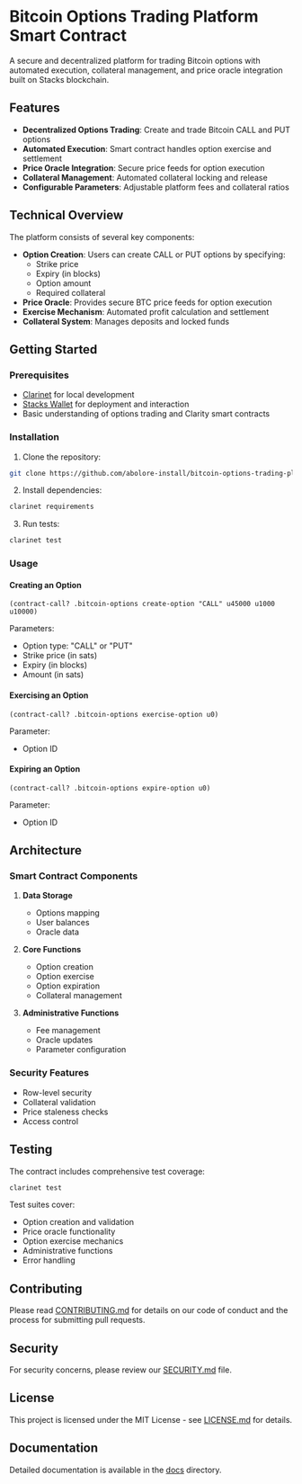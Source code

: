 # Bitcoin Options Trading Platform Smart Contract

A secure and decentralized platform for trading Bitcoin options with automated execution, collateral management, and price oracle integration built on Stacks blockchain.

## Features

- **Decentralized Options Trading**: Create and trade Bitcoin CALL and PUT options
- **Automated Execution**: Smart contract handles option exercise and settlement
- **Price Oracle Integration**: Secure price feeds for option execution
- **Collateral Management**: Automated collateral locking and release
- **Configurable Parameters**: Adjustable platform fees and collateral ratios

## Technical Overview

The platform consists of several key components:

- **Option Creation**: Users can create CALL or PUT options by specifying:
  - Strike price
  - Expiry (in blocks)
  - Option amount
  - Required collateral
- **Price Oracle**: Provides secure BTC price feeds for option execution
- **Exercise Mechanism**: Automated profit calculation and settlement
- **Collateral System**: Manages deposits and locked funds

## Getting Started

### Prerequisites

- [Clarinet](https://github.com/hirosystems/clarinet) for local development
- [Stacks Wallet](https://www.hiro.so/wallet) for deployment and interaction
- Basic understanding of options trading and Clarity smart contracts

### Installation

1. Clone the repository:

```bash
git clone https://github.com/abolore-install/bitcoin-options-trading-platform.git
```

2. Install dependencies:

```bash
clarinet requirements
```

3. Run tests:

```bash
clarinet test
```

### Usage

#### Creating an Option

```clarity
(contract-call? .bitcoin-options create-option "CALL" u45000 u1000 u10000)
```

Parameters:

- Option type: "CALL" or "PUT"
- Strike price (in sats)
- Expiry (in blocks)
- Amount (in sats)

#### Exercising an Option

```clarity
(contract-call? .bitcoin-options exercise-option u0)
```

Parameter:

- Option ID

#### Expiring an Option

```clarity
(contract-call? .bitcoin-options expire-option u0)
```

Parameter:

- Option ID

## Architecture

### Smart Contract Components

1. **Data Storage**

   - Options mapping
   - User balances
   - Oracle data

2. **Core Functions**

   - Option creation
   - Option exercise
   - Option expiration
   - Collateral management

3. **Administrative Functions**
   - Fee management
   - Oracle updates
   - Parameter configuration

### Security Features

- Row-level security
- Collateral validation
- Price staleness checks
- Access control

## Testing

The contract includes comprehensive test coverage:

```bash
clarinet test
```

Test suites cover:

- Option creation and validation
- Price oracle functionality
- Option exercise mechanics
- Administrative functions
- Error handling

## Contributing

Please read [CONTRIBUTING.md](CONTRIBUTING.md) for details on our code of conduct and the process for submitting pull requests.

## Security

For security concerns, please review our [SECURITY.md](SECURITY.md) file.

## License

This project is licensed under the MIT License - see [LICENSE.md](LICENSE.md) for details.

## Documentation

Detailed documentation is available in the [docs](docs/) directory.
